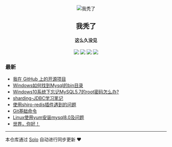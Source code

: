 <p align="center"><img alt="我秃了" src="https://static.b3log.org/images/brand/solo-32.png"></p><h2 align="center">
我秃了
</h2>

<h4 align="center">这么久没见</h4>
<p align="center"><a title="我秃了" target="_blank" href="https://github.com/deng5217/solo-blog"><img src="https://img.shields.io/github/last-commit/deng5217/solo-blog.svg?style=flat-square&color=FF9900"></a>
<a title="GitHub repo size in bytes" target="_blank" href="https://github.com/deng5217/solo-blog"><img src="https://img.shields.io/github/repo-size/deng5217/solo-blog.svg?style=flat-square"></a>
<a title="Solo Version" target="_blank" href="https://github.com/88250/solo/releases"><img src="https://img.shields.io/badge/solo-3.6.7-f1e05a.svg?style=flat-square&color=blueviolet"></a>
<a title="Hits" target="_blank" href="https://github.com/88250/hits"><img src="https://hits.b3log.org/deng5217/solo-blog.svg"></a></p>

### 最新

* [我在 GitHub 上的开源项目](http://www.weilai5217.cn/my-github-repos)
* [Windows如何找到Mysql的bin目录](http://www.weilai5217.cn/articles/2019/12/06/1575602118585.html)
* [Windows10系统下忘记MySQL5.7的root密码怎么办?](http://www.weilai5217.cn/articles/2019/12/06/1575601941975.html)
* [sharding-JDBC学习笔记](http://www.weilai5217.cn/articles/2019/11/27/1574840918383.html)
* [使用shiro-redis插件遇到的问题](http://www.weilai5217.cn/articles/2019/11/25/1574677567910.html)
* [Git基础命令](http://www.weilai5217.cn/articles/2019/11/25/1574646475468.html)
* [Linux使用yum安装mysql8.0及问题](http://www.weilai5217.cn/articles/2019/11/22/1574388873885.html)
* [世界，你好！](http://www.weilai5217.cn/hello-solo)



---

本仓库通过 [Solo](https://github.com/88250/solo) 自动进行同步更新 ❤️ 